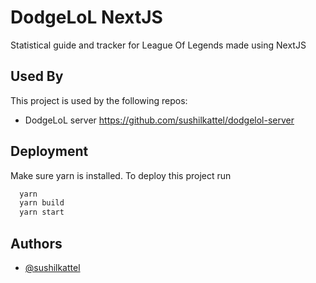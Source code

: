 # DodgeLoL NextJS

Statistical guide and tracker for League Of Legends made using NextJS


## Used By

This project is used by the following repos:

- DodgeLoL server https://github.com/sushilkattel/dodgelol-server



## Deployment
Make sure yarn is installed.
To deploy this project run

```bash
  yarn
  yarn build
  yarn start
```


## Authors

- [@sushilkattel](https://github.com/sushilkattel)
